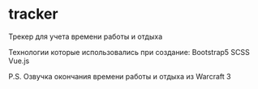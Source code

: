 # tracker

Трекер для учета времени работы и отдыха

Технологии которые использовались при создание:
Bootstrap5
SCSS
Vue.js

P.S. Озвучка окончания времени работы и отдыха из Warcraft 3
